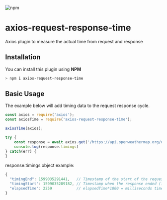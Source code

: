 ![npm](https://img.shields.io/npm/v/axios-time)


# axios-request-response-time
Axios plugin to measure the actual time from request and response

## Installation
You can install this plugin using **NPM**
```bash
> npm i axios-request-response-time
```

## Basic Usage
The example below will add timing data to the request response cycle.
```js
const axios = require('axios');
const axiosTime = require('axios-request-response-time');

axiosTime(axios);

try {
    const response = await axios.get('/https://api.openweathermap.org/data/2.5/weather');
    console.log(response.timings)
} catch(err) {
}
```

response.timings object example:

```js
{
  "timingEnd": 1599035291441,   // Timestamp of the start of the request (in Unix Epoch milliseconds).
  "timingStart": 1599035289182, // Timestamp when the response ended (in Unix Epoch milliseconds).
  "elapsedTime": 2259           // elapsedTime*1000 = milliseconds time.
}
```